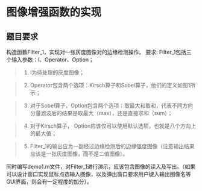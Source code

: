 # 图像增强函数的实现
## 题目要求
  构造函数Filter_1，实现对一张灰度图像对的边缘检测操作。
  要求:
  Filter_1包括三个输入参数：I、Operator、Option；
> 1.	I为待处理的灰度图像；

> 2.	Operator包含两个选项：Kirsch算子和Sobel算子，他们的定义如图1所示；

> 3.	对于Sobel算子，Option包含两个选项：取最大和取和，代表不同方向分量滤波后的结果是取最大（max），还是直接求和（sum）；

> 4.	对于Kirsch算子， Option应该仅可以使用默认选项，也就是八个方向上的最大值；

> 5.	Filter_1的输出应为一副经过边缘检测后的边缘强度图像（注意输出结果应该是一张灰度图像，而不是二值图像）。

同时编写demo1.m文件，对Filter_1进行演示，应该包含图像的读入及写出。（如果可以设计窗口实现鼠标点选输入图像，以及弹出窗口要求用户键入输出图像名等GUI界面，则会有一定程度的加分）。
